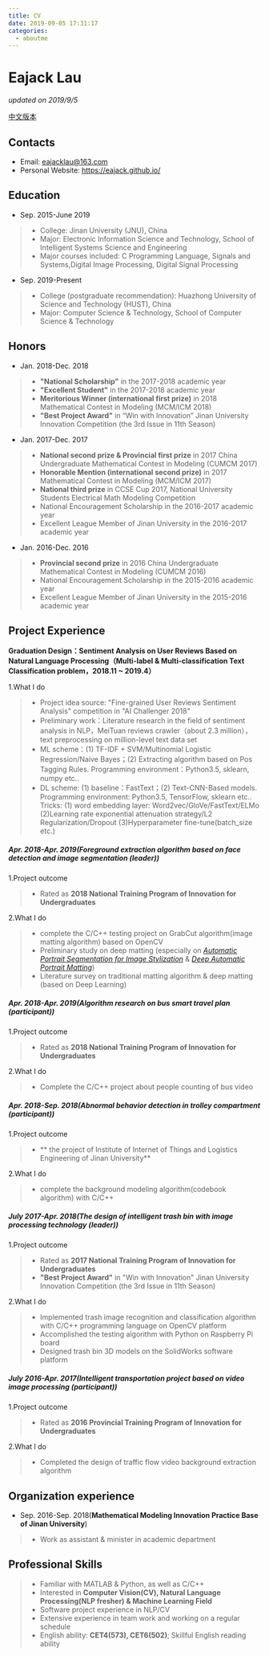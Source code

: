 ```yaml
---
title: CV
date: 2019-09-05 17:31:17
categories:
  - aboutme
---
```


# Eajack Lau
*updated on 2019/9/5*

[中文版本](https://eajack.github.io/aboutMe_zh/)

## Contacts
- Email: eajacklau@163.com
- Personal Website: https://eajack.github.io/

## Education
- Sep. 2015-June 2019
>* College: Jinan University (JNU), China
>* Major: Electronic Information Science and Technology, School of Intelligent Systems Science and Engineering
>* Major courses included: C Programming Language, Signals and Systems,Digital Image Processing, Digital Signal Processing

- Sep. 2019-Present
>* College (postgraduate recommendation): Huazhong University of Science and Technology (HUST), China
>* Major: Computer Science & Technology, School of Computer Science & Technology

## Honors
* Jan. 2018-Dec. 2018
>* **"National Scholarship"** in the 2017-2018 academic year
>* **"Excellent Student"** in the 2017-2018 academic year
>* **Meritorious Winner (international first prize)** in 2018 Mathematical Contest in Modeling (MCM/ICM 2018)
>* **"Best Project Award"** in “Win with Innovation” Jinan University Innovation Competition (the 3rd Issue in 11th Season)

- Jan. 2017-Dec. 2017
>* **National second prize & Provincial first prize** in 2017 China Undergraduate Mathematical Contest in Modeling (CUMCM 2017)
>* **Honorable Mention (international second prize)** in 2017 Mathematical Contest in Modeling (MCM/ICM 2017)
>* **National third prize** in CCSE Cup 2017, National University Students Electrical Math Modeling Competition
>* National Encouragement Scholarship in the 2016-2017 academic year
>* Excellent League Member of Jinan University in the 2016-2017 academic year

- Jan. 2016-Dec. 2016
>* **Provincial second prize** in 2016 China Undergraduate Mathematical Contest in Modeling (CUMCM 2016)
>* National Encouragement Scholarship in the 2015-2016 academic year
>* Excellent League Member of Jinan University in the 2015-2016 academic year

## Project Experience

**Graduation Design：Sentiment Analysis on User Reviews Based on Natural Language Processing（Multi-label & Multi-classification Text Classification problem，2018.11 ~ 2019.4）**

 1.What I do

> - Project idea source:  "Fine-grained User Reviews Sentiment Analysis" competition in "AI Challenger 2018" 
> - Preliminary work：Literature research in the field of sentiment analysis in NLP，MeiTuan reviews crawler（about 2.3 million），text preprocessing on million-level text data set
> - ML scheme：(1) TF-IDF + SVM/Multinomial Logistic Regression/Naive Bayes；(2) Extracting
>   algorithm based on Pos Tagging Rules. Programming environment：Python3.5, sklearn, numpy etc..
> - DL scheme: (1) baseline：FastText；(2) Text-CNN-Based models. Programming environment: Python3.5, TensorFlow, sklearn etc.. Tricks: (1) word embedding layer: Word2vec/GloVe/FastText/ELMo (2)Learning rate exponential attenuation strategy/L2 Regularization/Dropout (3)Hyperparameter fine-tune(batch_size etc.) 

##### Apr. 2018-Apr. 2019(Foreground extraction algorithm based on face detection and image segmentation (leader))

1.Project outcome

>* Rated as **2018 National Training Program of Innovation for Undergraduates**

 2.What I do
>* complete the C/C++ testing project on GrabCut algorithm(image matting algorithm) based on OpenCV
>* Preliminary study on deep matting (especially on [*Automatic Portrait Segmentation for Image Stylization*](http://xiaoyongshen.me/webpage_portrait/index.html) & [*Deep Automatic Portrait Matting*](http://www.cse.cuhk.edu.hk/leojia/projects/automatting/index.html))
>* Literature survey on traditional matting algorithm & deep matting (based on Deep Learning)

##### Apr. 2018-Apr. 2019(Algorithm research on bus smart travel plan (participant))

1.Project outcome

>* Rated as **2018 National Training Program of Innovation for Undergraduates**

2.What I do

>* Complete the C/C++ project about  people counting of bus video

##### Apr. 2018-Sep. 2018(Abnormal behavior detection in trolley compartment (participant))

1.Project outcome
>* ** the project of Institute of Internet of Things and Logistics Engineering of Jinan University**

2.What I do
>* complete the background modeling algorithm(codebook algorithm) with C/C++

##### July 2017-Apr. 2018(The design of intelligent trash bin with image processing technology (leader))

1.Project outcome

>* Rated as **2017 National Training Program of Innovation for Undergraduates**
>* **"Best Project Award"** in "Win with Innovation" Jinan University Innovation Competition (the 3rd Issue in 11th Season)

2.What I do
>* Implemented trash image recognition and classification algorithm with C/C++ programming language on OpenCV platform
>* Accomplished the testing algorithm with Python on Raspberry Pi board
>* Designed trash bin 3D models on the SolidWorks software platform

##### July 2016-Apr. 2017(Intelligent transportation project based on video image processing (participant))

1.Project outcome

>* Rated as **2016 Provincial Training Program of Innovation for Undergraduates**

2.What I do
>* Completed the design of traffic flow video background extraction algorithm

## Organization experience
- Sep. 2016-Sep. 2018(**Mathematical Modeling Innovation Practice Base of Jinan University**)
> * Work as assistant & minister in academic department

## Professional Skills
>* Familiar with MATLAB & Python, as well as C/C++
>* Interested in **Computer Vision(CV), Natural Language Processing(NLP fresher) & Machine Learning Field**
>* Software project experience in NLP/CV
>* Extensive experience in team work and working on a regular schedule
>* English ability: **CET4(573), CET6(502)**; Skillful English reading ability